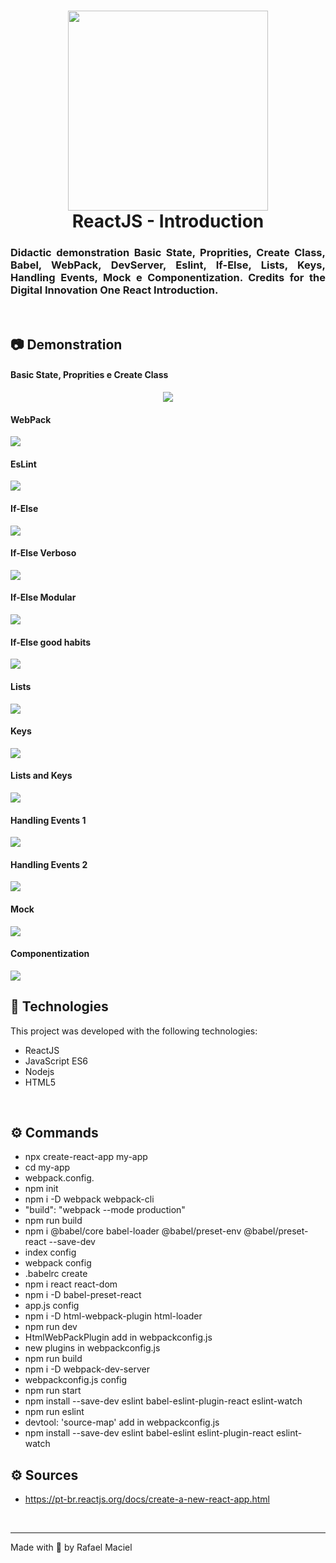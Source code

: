 <h1 align="center">
  <img alt="" title="ReactJS_Introduction" src=".github/demostration_aplication_0.gif" width="320px" />
  <br>
  ReactJS - Introduction
</h1>

<h3 align="justify">
Didactic demonstration Basic State, Proprities, Create Class, Babel, WebPack, DevServer, Eslint, If-Else, Lists, Keys, Handling Events, Mock e Componentization. Credits for the Digital Innovation One React Introduction.
</h3>

<br>

## 📷 Demonstration

<div align="center" >
<h4 align="left"> Basic State, Proprities e Create Class </h4>
  <img src=".github/demostration_aplication_1.gif">
</div>
<h4 align="left"> WebPack </h4>
  <img src=".github/demostration_aplication_2.gif">
</div>
<h4 align="left"> EsLint </h4>
  <img src=".github/demostration_aplication_3.gif">
</div>
<h4 align="left"> If-Else </h4>
  <img src=".github/demostration_aplication_4.gif">
</div>
<h4 align="left"> If-Else Verboso</h4>
  <img src=".github/demostration_aplication_5.gif">
</div>
<h4 align="left"> If-Else Modular</h4>
  <img src=".github/demostration_aplication_6.gif">
</div>
<h4 align="left"> If-Else good habits </h4>
  <img src=".github/demostration_aplication_7.gif">
</div>
<h4 align="left"> Lists </h4>
  <img src=".github/demostration_aplication_8.gif">
</div>
<h4 align="left"> Keys </h4>
  <img src=".github/demostration_aplication_9.gif">
</div>
<h4 align="left"> Lists and Keys </h4>
  <img src=".github/demostration_aplication_10.gif">
</div>
<h4 align="left"> Handling Events 1 </h4>
  <img src=".github/demostration_aplication_10.gif">
</div>
<h4 align="left"> Handling Events 2 </h4>
  <img src=".github/demostration_aplication_11.gif">
</div>
<h4 align="left"> Mock </h4>
  <img src=".github/demostration_aplication_12.gif">
</div>
<h4 align="left"> Componentization </h4>
  <img src=".github/demostration_aplication_12.gif">
</div>

<br>

## 🚀 Technologies

This project was developed with the following technologies:

- ReactJS
- JavaScript ES6
- Nodejs
- HTML5

<br>

## ⚙ Commands
- npx create-react-app my-app
- cd my-app
- webpack.config.
- npm init
- npm i -D webpack webpack-cli
- "build": "webpack --mode production"
- npm run build
- npm i @babel/core babel-loader @babel/preset-env @babel/preset-react --save-dev
- index config
- webpack config
- .babelrc create
- npm i react react-dom
- npm i -D babel-preset-react
- app.js config
- npm i -D html-webpack-plugin html-loader
- npm run dev
- HtmlWebPackPlugin add in webpackconfig.js
- new plugins in webpackconfig.js
- npm run build
- npm i -D webpack-dev-server
- webpackconfig.js config
- npm run start
- npm install --save-dev eslint babel-eslint-plugin-react eslint-watch
- npm run eslint
- devtool: 'source-map' add in webpackconfig.js
- npm install --save-dev eslint babel-eslint eslint-plugin-react eslint-watch

## ⚙ Sources
- https://pt-br.reactjs.org/docs/create-a-new-react-app.html

<br>

---

Made with 💜 by Rafael Maciel
